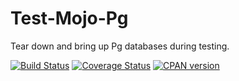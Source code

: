 # Test-Mojo-Pg
Tear down and bring up Pg databases during testing.

[![Build Status](https://travis-ci.org/rpcme/Test-Mojo-Pg.svg?branch=master)](https://travis-ci.org/rpcme/Test-Mojo-Pg)
[![Coverage Status](https://coveralls.io/repos/rpcme/Test-Mojo-Pg/badge.svg)](https://coveralls.io/r/rpcme/Test-Mojo-Pg)
[![CPAN version](https://badge.fury.io/pl/Test-Mojo-Pg.svg)](http://badge.fury.io/pl/Test-Mojo-Pg)
